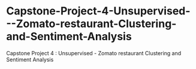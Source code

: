 # Capstone-Project-4-Unsupervised---Zomato-restaurant-Clustering-and-Sentiment-Analysis
Capstone Project 4 : Unsupervised - Zomato restaurant Clustering and Sentiment Analysis
